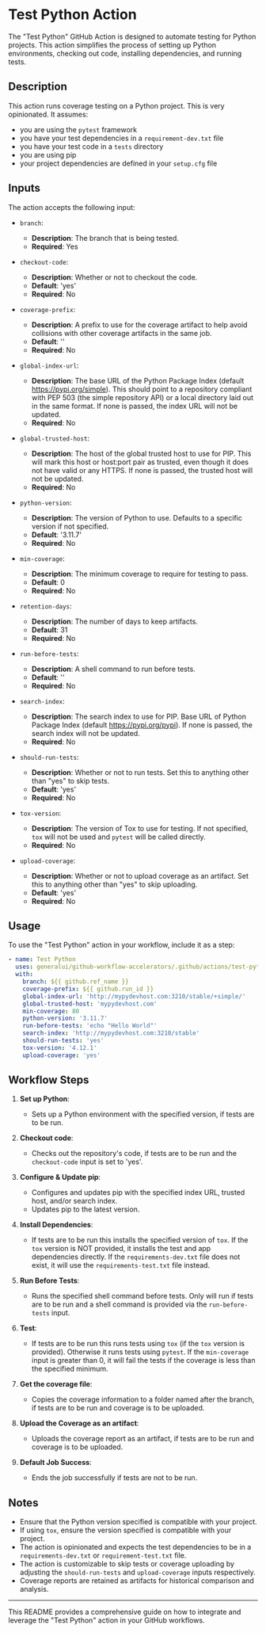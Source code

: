 # Test Python Action

The "Test Python" GitHub Action is designed to automate testing for Python projects.
This action simplifies the process of setting up Python environments, checking out code, installing dependencies, and running tests.

## Description

This action runs coverage testing on a Python project.
This is very opinionated.
It assumes:

- you are using the `pytest` framework
- you have your test dependencies in a `requirement-dev.txt` file
- you have your test code in a `tests` directory
- you are using pip
- your project dependencies are defined in your `setup.cfg` file

## Inputs

The action accepts the following input:

- `branch`:
  - __Description__: The branch that is being tested.
  - __Required__: Yes

- `checkout-code`:
  - __Description__: Whether or not to checkout the code.
  - __Default__: 'yes'
  - __Required__: No

- `coverage-prefix`:
  - __Description__: A prefix to use for the coverage artifact to help avoid collisions with other coverage artifacts in the same job.
  - __Default__: ''
  - __Required__: No

- `global-index-url`:
  - __Description__: The base URL of the Python Package Index (default <https://pypi.org/simple>).
    This should point to a repository compliant with PEP 503 (the simple repository API) or a local directory laid out in the same format.
    If none is passed, the index URL will not be updated.
  - __Required__: No

- `global-trusted-host`:
  - __Description__: The host of the global trusted host to use for PIP.
    This will mark this host or host:port pair as trusted, even though it does not have valid or any HTTPS.
    If none is passed, the trusted host will not be updated.
  - __Required__: No

- `python-version`:
  - __Description__: The version of Python to use. Defaults to a specific version if not specified.
  - __Default__: '3.11.7'
  - __Required__: No

- `min-coverage`:
  - __Description__: The minimum coverage to require for testing to pass.
  - __Default__: 0
  - __Required__: No

- `retention-days`:
  - __Description__: The number of days to keep artifacts.
  - __Default__: 31
  - __Required__: No

- `run-before-tests`:
  - __Description__: A shell command to run before tests.
  - __Default__: ''
  - __Required__: No

- `search-index`:
  - __Description__: The search index to use for PIP.
    Base URL of Python Package Index (default <https://pypi.org/pypi>).
    If none is passed, the search index will not be updated.
  - __Required__: No

- `should-run-tests`:
  - __Description__: Whether or not to run tests. Set this to anything other than "yes" to skip tests.
  - __Default__: 'yes'
  - __Required__: No

- `tox-version`:
  - __Description__: The version of Tox to use for testing. If not specified, `tox` will not be used and `pytest` will be called directly.
  - __Required__: No

- `upload-coverage`:
  - __Description__: Whether or not to upload coverage as an artifact. Set this to anything other than "yes" to skip uploading.
  - __Default__: 'yes'
  - __Required__: No

## Usage

To use the "Test Python" action in your workflow, include it as a step:

```yaml
- name: Test Python
  uses: generalui/github-workflow-accelerators/.github/actions/test-python@1.0.0-test-python
  with:
    branch: ${{ github.ref_name }}
    coverage-prefix: ${{ github.run_id }}
    global-index-url: 'http://mypydevhost.com:3210/stable/+simple/'
    global-trusted-host: 'mypydevhost.com'
    min-coverage: 80
    python-version: '3.11.7'
    run-before-tests: 'echo "Hello World"'
    search-index: 'http://mypydevhost.com:3210/stable'
    should-run-tests: 'yes'
    tox-version: '4.12.1'
    upload-coverage: 'yes'
```

## Workflow Steps

1) __Set up Python__:
    - Sets up a Python environment with the specified version, if tests are to be run.

1) __Checkout code__:
    - Checks out the repository's code, if tests are to be run and the `checkout-code` input is set to 'yes'.

1) __Configure & Update pip__:
    - Configures and updates pip with the specified index URL, trusted host, and/or search index.
    - Updates pip to the latest version.

1) __Install Dependencies__:
    - If tests are to be run this installs the specified version of `tox`.
    If the `tox` version is NOT provided, it installs the test and app dependencies directly.
    If the `requirements-dev.txt` file does not exist, it will use the `requirements-test.txt` file instead.

1) __Run Before Tests__:
    - Runs the specified shell command before tests.
    Only will run if tests are to be run and a shell command is provided via the `run-before-tests` input.

1) __Test__:
    - If tests are to be run this runs tests using `tox` (if the `tox` version is provided).
    Otherwise it runs tests using `pytest`.
    If the `min-coverage` input is greater than 0, it will fail the tests if the coverage is less than the specified minimum.

1) __Get the coverage file__:
    - Copies the coverage information to a folder named after the branch, if tests are to be run and coverage is to be uploaded.

1) __Upload the Coverage as an artifact__:
    - Uploads the coverage report as an artifact, if tests are to be run and coverage is to be uploaded.

1) __Default Job Success__:
    - Ends the job successfully if tests are not to be run.

## Notes

- Ensure that the Python version specified is compatible with your project.
- If using `tox`, ensure the version specified is compatible with your project.
- The action is opinionated and expects the test dependencies to be in a `requirements-dev.txt` or `requirement-test.txt` file.
- The action is customizable to skip tests or coverage uploading by adjusting the `should-run-tests` and `upload-coverage` inputs respectively.
- Coverage reports are retained as artifacts for historical comparison and analysis.

---

This README provides a comprehensive guide on how to integrate and leverage the "Test Python" action in your GitHub workflows.
